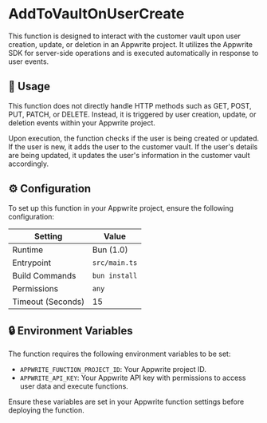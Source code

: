 # AddToVaultOnUserCreate

This function is designed to interact with the customer vault upon user creation, update, or deletion in an Appwrite project. It utilizes the Appwrite SDK for server-side operations and is executed automatically in response to user events.

## 🧰 Usage

This function does not directly handle HTTP methods such as GET, POST, PUT, PATCH, or DELETE. Instead, it is triggered by user creation, update, or deletion events within your Appwrite project.

Upon execution, the function checks if the user is being created or updated. If the user is new, it adds the user to the customer vault. If the user's details are being updated, it updates the user's information in the customer vault accordingly.

## ⚙️ Configuration

To set up this function in your Appwrite project, ensure the following configuration:

| Setting           | Value             |
| ----------------- | ----------------- |
| Runtime           | Bun (1.0)         |
| Entrypoint        | `src/main.ts`     |
| Build Commands    | `bun install`     |
| Permissions       | `any`             |
| Timeout (Seconds) | 15                |

## 🔒 Environment Variables

The function requires the following environment variables to be set:

- `APPWRITE_FUNCTION_PROJECT_ID`: Your Appwrite project ID.
- `APPWRITE_API_KEY`: Your Appwrite API key with permissions to access user data and execute functions.

Ensure these variables are set in your Appwrite function settings before deploying the function.

